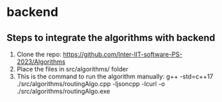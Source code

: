 # backend

## Steps to integrate the algorithms with backend
1. Clone the repo: https://github.com/Inter-IIT-software-PS-2023/Algorithms
2. Place the files in src/algorithms/ folder
3. This is the command to run the algorithm manually: g++ -std=c++17 ./src/algorithms/routingAlgo.cpp -ljsoncpp -lcurl -o ./src/algorithms/routingAlgo.exe
